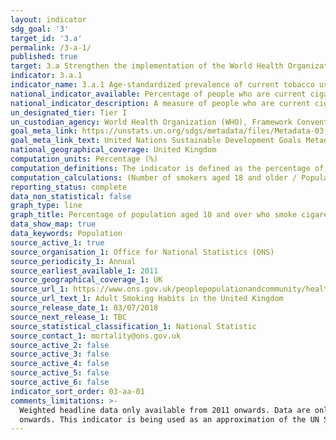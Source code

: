 ```yaml
---
layout: indicator
sdg_goal: '3'
target_id: '3.a'
permalink: /3-a-1/
published: true
target: 3.a Strengthen the implementation of the World Health Organization Framework Convention on Tobacco Control in all countries, as appropriate
indicator: 3.a.1
indicator_name: 3.a.1 Age-standardized prevalence of current tobacco use among persons aged 15 years and older
national_indicator_available: Percentage of people who are current cigarette smokers aged 18 years and older
national_indicator_description: A measure of people who are current cigarette smokers in relation to all persons aged 18 years and older. 
un_designated_tier: Tier I
un_custodian_agency: World Health Organization (WHO), Framework Convention on Tobacco Control (FCTC)
goal_meta_link: https://unstats.un.org/sdgs/metadata/files/Metadata-03-0a-01.pdf
goal_meta_link_text: United Nations Sustainable Development Goals Metadata (PDF 866 KB)
national_geographical_coverage: United Kingdom
computation_units: Percentage (%)
computation_definitions: The indicator is defined as the percentage of the population aged 18 years and over who currently use any tobacco product (smoked and/or smokeless tobacco) on a daily or non-daily basis.
computation_calculations: (Number of smokers aged 18 and older / Population) * 100
reporting_status: complete
data_non_statistical: false
graph_type: line
graph_title: Percentage of population aged 18 and over who smoke cigarettes
data_show_map: true
data_keywords: Population
source_active_1: true
source_organisation_1: Office for National Statistics (ONS)
source_periodicity_1: Annual
source_earliest_available_1: 2011
source_geographical_coverage_1: UK
source_url_1: https://www.ons.gov.uk/peoplepopulationandcommunity/healthandsocialcare/healthandlifeexpectancies/datasets/smokinghabitsintheukanditsconstituentcountries
source_url_text_1: Adult Smoking Habits in the United Kingdom
source_release_date_1: 03/07/2018
source_next_release_1: TBC
source_statistical_classification_1: National Statistic
source_contact_1: mortality@ons.gov.uk
source_active_2: false
source_active_3: false
source_active_4: false
source_active_5: false
source_active_6: false
indicator_sort_order: 03-aa-01
comments_limitations: >-
  Weighted headline data only available from 2011 onwards. Data are only available for Socioeconomic Status, Highest Educational Qualification, Ethnicity, Country of Birth, Religion and Welsh Healthboards from 2014 onwards.  Data are only available for Relationship Status from 2016
  onwards. This indicator is being used as an approximation of the UN SDG Indicator. Where possible, we will work to identify or develop UK data to meet the global indicator specification. This indicator has been identified in collaboration with topic experts.
---
```

